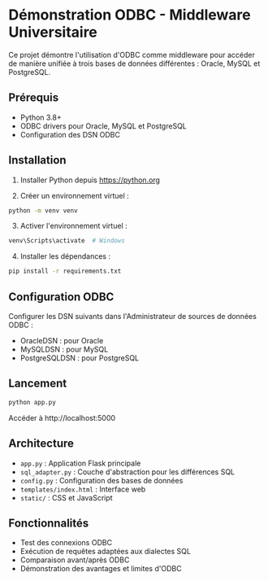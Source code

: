# Démonstration ODBC - Middleware Universitaire

Ce projet démontre l'utilisation d'ODBC comme middleware pour accéder de manière unifiée à trois bases de données différentes : Oracle, MySQL et PostgreSQL.

## Prérequis

- Python 3.8+
- ODBC drivers pour Oracle, MySQL et PostgreSQL
- Configuration des DSN ODBC

## Installation

1. Installer Python depuis https://python.org

2. Créer un environnement virtuel :
```bash
python -m venv venv
```

3. Activer l'environnement virtuel :
```bash
venv\Scripts\activate  # Windows
```

4. Installer les dépendances :
```bash
pip install -r requirements.txt
```

## Configuration ODBC

Configurer les DSN suivants dans l'Administrateur de sources de données ODBC :

- OracleDSN : pour Oracle
- MySQLDSN : pour MySQL
- PostgreSQLDSN : pour PostgreSQL

## Lancement

```bash
python app.py
```

Accéder à http://localhost:5000


## Architecture

- `app.py` : Application Flask principale
- `sql_adapter.py` : Couche d'abstraction pour les différences SQL
- `config.py` : Configuration des bases de données
- `templates/index.html` : Interface web
- `static/` : CSS et JavaScript

## Fonctionnalités

- Test des connexions ODBC
- Exécution de requêtes adaptées aux dialectes SQL
- Comparaison avant/après ODBC
- Démonstration des avantages et limites d'ODBC